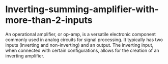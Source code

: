 # Inverting-summing-amplifier-with-more-than-2-inputs
An operational amplifier, or op-amp, is a versatile electronic component commonly used in analog circuits for signal processing. It typically has two inputs (inverting and non-inverting) and an output. The inverting input, when connected with certain configurations, allows for the creation of an inverting amplifier. 
